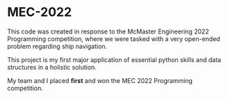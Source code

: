 # MEC-2022

This code was created in response to the McMaster Engineering 2022 Programming competition, where we were tasked with a very open-ended problem regarding ship navigation. 

This project is my first major application of essential python skills and data structures in a holistic solution.

My team and I placed **first** and won the MEC 2022 Programming competition.
